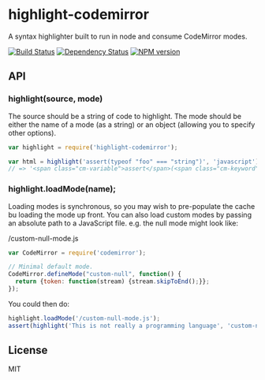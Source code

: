 # highlight-codemirror

A syntax highlighter built to run in node and consume CodeMirror modes.

[![Build Status](https://travis-ci.org/ForbesLindesay/highlight-codemirror.png?branch=master)](https://travis-ci.org/ForbesLindesay/highlight-codemirror)
[![Dependency Status](https://gemnasium.com/ForbesLindesay/highlight-codemirror.png)](https://gemnasium.com/ForbesLindesay/highlight-codemirror)
[![NPM version](https://badge.fury.io/js/highlight-codemirror.png)](http://badge.fury.io/js/highlight-codemirror)

## API

### highlight(source, mode)

The source should be a string of code to highlight. The mode should be either the name of a mode (as a string) or an object (allowing you to specify other options).

```javascript
var highlight = require('highlight-codemirror');

var html = highlight('assert(typeof "foo" === "string")', 'javascript');
// => '<span class="cm-variable">assert</span>(<span class="cm-keyword">typeof</span> <span class="cm-string">&quot;foo&quot;</span> <span class="cm-operator">===</span> <span class="cm-string">&quot;string&quot;</span>)'
```

### highlight.loadMode(name);

Loading modes is synchronous, so you may wish to pre-populate the cache bu loading the mode up front.  You can also load custom modes by passing an absolute path to a JavaScript file.  e.g. the null mode might look like:

/custom-null-mode.js

```js
var CodeMirror = require('codemirror');

// Minimal default mode.
CodeMirror.defineMode("custom-null", function() {
  return {token: function(stream) {stream.skipToEnd();}};
});
```

You could then do:

```js
highlight.loadMode('/custom-null-mode.js');
assert(highlight('This is not really a programming language', 'custom-null') === 'This is not really a programming language');
```

## License

MIT
